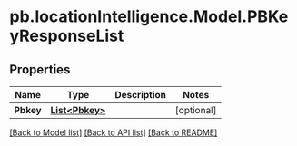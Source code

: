 # pb.locationIntelligence.Model.PBKeyResponseList
## Properties

Name | Type | Description | Notes
------------ | ------------- | ------------- | -------------
**Pbkey** | [**List&lt;Pbkey&gt;**](Pbkey.md) |  | [optional] 

[[Back to Model list]](../README.md#documentation-for-models) [[Back to API list]](../README.md#documentation-for-api-endpoints) [[Back to README]](../README.md)

